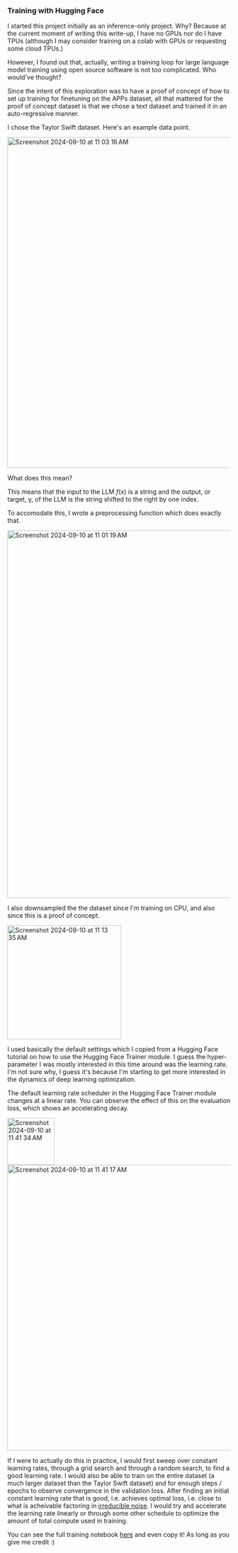### Training with Hugging Face

I started this project initially as an inference-only project. Why? Because at the current moment of writing this write-up, I have no GPUs nor do I have TPUs (although I may consider training on a colab with GPUs or requesting some cloud TPUs.) 

However, I found out that, actually, writing a training loop for large language model training using open source software is not too complicated. Who would've thought?

Since the intent of this exploration was to have a proof of concept of how to set up training for finetuning on the APPs dataset, all that mattered for the proof of concept dataset is that we chose a text dataset and trained it in an auto-regressive manner.

I chose the Taylor Swift dataset. Here's an example data point.

<img width="747" alt="Screenshot 2024-09-10 at 11 03 16 AM" src="https://github.com/user-attachments/assets/6adbd937-59c8-4d50-a280-ef765190223c">



What does this mean?

This means that the input to the LLM $f(x)$ is a string and the output, or target, y, of the LLM is the string shifted to the right by one index.

To accomodate this, I wrote a preprocessing function which does exactly that.


<img width="830" alt="Screenshot 2024-09-10 at 11 01 19 AM" src="https://github.com/user-attachments/assets/f7496f5e-01af-41ba-9d5d-b035b798fa2a">

I also downsampled the the dataset since I'm training on CPU, and also since this is a proof of concept.

<img width="257" alt="Screenshot 2024-09-10 at 11 13 35 AM" src="https://github.com/user-attachments/assets/c4dd83ba-93c9-40b5-838f-98b2b33467c9">

I used basically the default settings which I copied from a Hugging Face tutorial on how to use the Hugging Face Trainer module. I guess the hyper-parameter I was mostly interested in this time around was the learning rate. I'm not sure why, I guess it's because I'm starting to get more interested in the dynamics of deep learning optimization. 

The default learning rate scheduler in the Hugging Face Trainer module changes at a linear rate. You can observe the effect of this on the evaluation loss, which shows an accelerating decay.

<img width="106" alt="Screenshot 2024-09-10 at 11 41 34 AM" src="https://github.com/user-attachments/assets/795614e5-6e39-461e-b07d-e00f3da3feab">

<img width="645" alt="Screenshot 2024-09-10 at 11 41 17 AM" src="https://github.com/user-attachments/assets/9be7d155-686d-4c8d-866b-6e724a73e021">

If I were to actually do this in practice, I would first sweep over constant learning rates, through a grid search and through a random search, to find a good learning rate. I would also be able to train on the entire dataset (a much larger dataset than the Taylor Swift dataset) and for enough steps / epochs to observe convergence in the validation loss. After finding an initial constant learning rate that is good, i.e. achieves optimal loss, i.e. close to what is acheivable factoring in [irreducible noise](https://en.wikipedia.org/wiki/Bias%E2%80%93variance_tradeoff#:~:text=The%20bias%E2%80%93variance%20decomposition%20is,noise%20in%20the%20problem%20itself.). I would try and accelerate the learning rate linearly or through some other schedule to optimize the amount of total compute used in training.


You can see the full training notebook [here](https://github.com/annh3/ai_planning_searching/blob/main/ai_planning_searching/training_script.ipynb) and even copy it! As long as you give me credit :)
